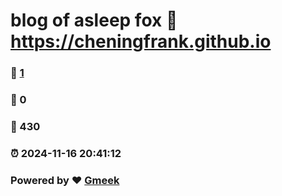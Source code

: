 # blog of asleep fox :link: https://cheningfrank.github.io 
### :page_facing_up: [1](https://cheningfrank.github.io/tag.html) 
### :speech_balloon: 0 
### :hibiscus: 430 
### :alarm_clock: 2024-11-16 20:41:12 
### Powered by :heart: [Gmeek](https://github.com/Meekdai/Gmeek)
